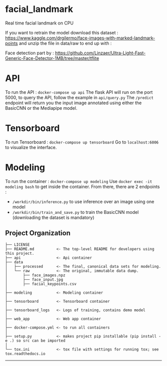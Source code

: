 facial_landmark
==============================

Real time facial landmark on CPU

If you want to retrain the model download this dataset : https://www.kaggle.com/drgilermo/face-images-with-marked-landmark-points and unzip the file in data/raw to end up with :

Face detection part by : https://github.com/Linzaer/Ultra-Light-Fast-Generic-Face-Detector-1MB/tree/master/tflite

API
==============================
To run the API : ```docker-compose up api```
The flask API will run on the port 5000, to query the API, follow the example in ```api/query.py``` 
The ```/predict``` endpoint will return you the input image annotated using either the BasicCNN or the Mediapipe model.

Tensorboard
==============================
To run Tensorboard : ```docker-compose up tensorboard```
Go to ```localhost:6006``` to visualize the interface.

Modeling
==============================
To run the container : ```docker-compose up modeling```
Use ```docker exec -it modeling bash``` to get inside the container. From there, there are 2 endpoints :
- ```/workdir/bin/inference.py``` to use inference over an image using one model
- ```/workdir/bin/train_and_save.py``` to train the BasicCNN model (downloading the dataset is mandatory)


 
Project Organization
------------

    ├── LICENSE
    ├── README.md          <- The top-level README for developers using this project.
    ├── api                <- Api container 
    ├── data
    │   ├── processed      <- The final, canonical data sets for modeling.
    │   └── raw            <- The original, immutable data dump.
    │       ├── face_images.npz
    │       ├── face_input.jpg
    │       ├── facial_keypoints.csv     
    │
    ├── modeling           <- Modeling container 
    │
    ├── tensorboard        <- Tensorboard container
    │
    ├── tensorboard_logs   <- Logs of training, contains demo model
    │
    ├── web_app            <- Web app container
    │
    ├── docker-compose.yml <- to run all containers
    │
    ├── setup.py           <- makes project pip installable (pip install -e .) so src can be imported
    │
    └── tox.ini            <- tox file with settings for running tox; see tox.readthedocs.io


--------
